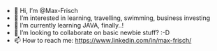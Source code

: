 - 👋 Hi, I’m @Max-Frisch
- 👀 I’m interested in learning, travelling, swimming, business investing
- 🌱 I’m currently learning JAVA, finally..!
- 💞️ I’m looking to collaborate on basic newbie stuff? :-D
- 📫 How to reach me: https://www.linkedin.com/in/max-frisch/

<!---
Max-Frisch/Max-Frisch is a ✨ special ✨ repository because its `README.md` (this file) appears on your GitHub profile.
You can click the Preview link to take a look at your changes.
--->
